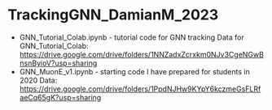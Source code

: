# TrackingGNN_DamianM_2023

* GNN_Tutorial_Colab.ipynb - tutorial code for GNN tracking
Data for GNN_Tutorial_Colab: https://drive.google.com/drive/folders/1NNZadxZcrxkm0NJv3CgeNGwBnsnByioV?usp=sharing
* GNN_MuonE_v1.ipynb - starting code I have prepared for students in 2020
Data: https://drive.google.com/drive/folders/1PpdNJHw9KYpY6kczmeGsFLRfaeCq65gK?usp=sharing
